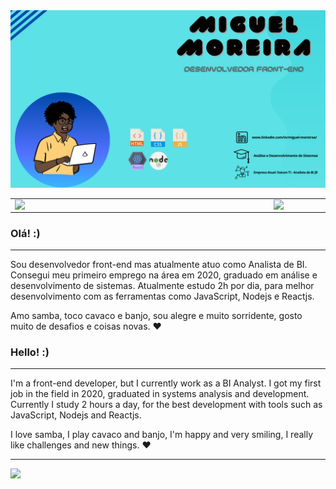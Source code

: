<img src="./img/GITHUBPROFILE.png">

<center>
<table>
    <tr>
        <td><img width="400px" align="left" src="https://github-readme-stats.vercel.app/api/top-langs/?username=miguelmoreiraa&hide=html&layout=compact&theme=buefy" /></td>
        <td><img width="495px" align="left" src="https://github-readme-stats.vercel.app/api?username=miguelmoreiraa&theme=buefy"/></td>
    </tr>   
</table>
</center>

### Olá! :)

---

Sou desenvolvedor front-end mas atualmente atuo como Analista de BI. Consegui meu primeiro emprego na área em 2020, graduado em análise e desenvolvimento de sistemas. Atualmente estudo 2h por dia, para melhor desenvolvimento com as ferramentas como JavaScript, Nodejs e Reactjs. 

Amo samba, toco cavaco e banjo, sou alegre e muito sorridente, gosto muito de desafios e coisas novas. :heart:


### Hello! :)
---



I'm a front-end developer, but I currently work as a BI Analyst. I got my first job in the field in 2020, graduated in systems analysis and development. Currently I study 2 hours a day, for the best development with tools such as JavaScript, Nodejs and Reactjs.

I love samba, I play cavaco and banjo, I'm happy and very smiling, I really like challenges and new things. :heart:

---


![](https://komarev.com/ghpvc/?username=larissa144&color=blue&style=flat)